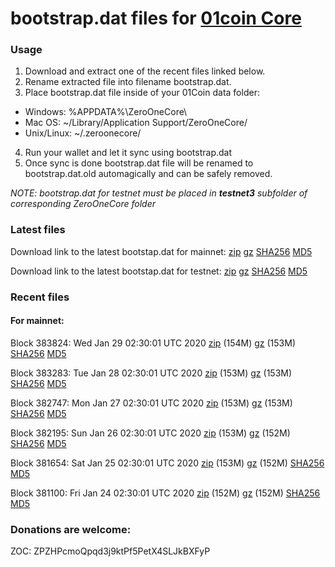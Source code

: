 # bootstrap.dat files for [01coin Core](https://01coin.io)

### Usage

1. Download and extract one of the recent files linked below.
2. Rename extracted file into filename bootstrap.dat.
3. Place bootstrap.dat file inside of your 01Coin data folder:
 - Windows: %APPDATA%\ZeroOneCore\
 - Mac OS: ~/Library/Application Support/ZeroOneCore/
 - Unix/Linux: ~/.zeroonecore/
4. Run your wallet and let it sync using bootstrap.dat
5. Once sync is done bootstrap.dat file will be renamed to bootstrap.dat.old automagically and can be safely removed.

_NOTE: bootstrap.dat for testnet must be placed in **testnet3** subfolder of corresponding ZeroOneCore folder_

### Latest files
Download link to the latest bootstap.dat for mainnet: [zip](https://files.01coin.io/mainnet/bootstrap.dat.zip) [gz](https://files.01coin.io/mainnet/bootstrap.dat.tar.gz) [SHA256](https://files.01coin.io/mainnet/sha256.txt) [MD5](https://files.01coin.io/mainnet/md5.txt)

Download link to the latest bootstap.dat for testnet: [zip](https://files.01coin.io/testnet/bootstrap.dat.zip) [gz](https://files.01coin.io/testnet/bootstrap.dat.tar.gz) [SHA256](https://files.01coin.io/testnet/sha256.txt) [MD5](https://files.01coin.io/testnet/md5.txt)

### Recent files

#### For mainnet:

Block 383824: Wed Jan 29 02:30:01 UTC 2020 [zip](https://files.01coin.io/mainnet/2020-01-29/bootstrap.dat.zip) (154M) [gz](https://files.01coin.io/mainnet/2020-01-29/bootstrap.dat.tar.gz) (153M) [SHA256](https://files.01coin.io/mainnet/2020-01-29/sha256.txt) [MD5](https://files.01coin.io/mainnet/2020-01-29/md5.txt)

Block 383283: Tue Jan 28 02:30:01 UTC 2020 [zip](https://files.01coin.io/mainnet/2020-01-28/bootstrap.dat.zip) (153M) [gz](https://files.01coin.io/mainnet/2020-01-28/bootstrap.dat.tar.gz) (153M) [SHA256](https://files.01coin.io/mainnet/2020-01-28/sha256.txt) [MD5](https://files.01coin.io/mainnet/2020-01-28/md5.txt)

Block 382747: Mon Jan 27 02:30:01 UTC 2020 [zip](https://files.01coin.io/mainnet/2020-01-27/bootstrap.dat.zip) (153M) [gz](https://files.01coin.io/mainnet/2020-01-27/bootstrap.dat.tar.gz) (153M) [SHA256](https://files.01coin.io/mainnet/2020-01-27/sha256.txt) [MD5](https://files.01coin.io/mainnet/2020-01-27/md5.txt)

Block 382195: Sun Jan 26 02:30:01 UTC 2020 [zip](https://files.01coin.io/mainnet/2020-01-26/bootstrap.dat.zip) (153M) [gz](https://files.01coin.io/mainnet/2020-01-26/bootstrap.dat.tar.gz) (152M) [SHA256](https://files.01coin.io/mainnet/2020-01-26/sha256.txt) [MD5](https://files.01coin.io/mainnet/2020-01-26/md5.txt)

Block 381654: Sat Jan 25 02:30:01 UTC 2020 [zip](https://files.01coin.io/mainnet/2020-01-25/bootstrap.dat.zip) (153M) [gz](https://files.01coin.io/mainnet/2020-01-25/bootstrap.dat.tar.gz) (152M) [SHA256](https://files.01coin.io/mainnet/2020-01-25/sha256.txt) [MD5](https://files.01coin.io/mainnet/2020-01-25/md5.txt)

Block 381100: Fri Jan 24 02:30:01 UTC 2020 [zip](https://files.01coin.io/mainnet/2020-01-24/bootstrap.dat.zip) (152M) [gz](https://files.01coin.io/mainnet/2020-01-24/bootstrap.dat.tar.gz) (152M) [SHA256](https://files.01coin.io/mainnet/2020-01-24/sha256.txt) [MD5](https://files.01coin.io/mainnet/2020-01-24/md5.txt)


### Donations are welcome:

ZOC: ZPZHPcmoQpqd3j9ktPf5PetX4SLJkBXFyP
